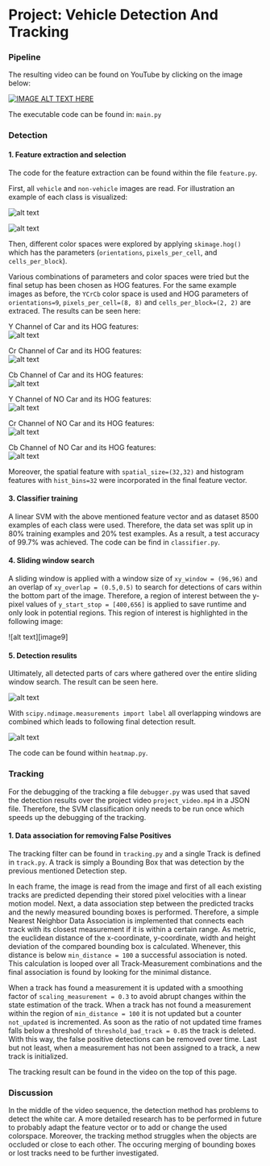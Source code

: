 # Project: Vehicle Detection And Tracking

[//]: # (Image References)

[image1]: ./output_images/Car.png "Car"
[image2]: ./output_images/No_Car.png "No Car"
[image3]: ./output_images/Car_Channel_0.png "Y Channel of Car"
[image4]: ./output_images/Car_Channel_1.png "Cr Channel of Car"
[image5]: ./output_images/Car_Channel_2.png "Cb Channel of Car"
[image6]: ./output_images/No_Car_Channel_0.png "Y Channel of No Car"
[image7]: ./output_images/No_Car_Channel_1.png "Cr Channel of No Car"
[image8]: ./output_images/No_Car_Channel_2.png "Cb Channel of No Car"
[image8]: ./output_images/ROI.png "Region of interest"
[image10]: ./output_images/FirstDetection.png "Initial detection"
[image11]: ./output_images/FinalDetection.png "Final detection"

### Pipeline

The resulting video can be found on YouTube by clicking on the image below:

[![IMAGE ALT TEXT HERE](https://img.youtube.com/vi/sWeFX5Ad_jM/0.jpg)](https://youtu.be/sWeFX5Ad_jM)

The executable code can be found in: `main.py`

### Detection

#### 1. Feature extraction and selection

The code for the feature extraction can be found within the file `feature.py`.  

First, all `vehicle` and `non-vehicle` images are read. For illustration an example of each class is visualized:

![alt text][image1]

![alt text][image2]

Then, different color spaces were explored by applying `skimage.hog()` which has the parameters (`orientations`, `pixels_per_cell`, and `cells_per_block`).

Various combinations of parameters and color spaces were tried but the final setup has been chosen as HOG features.
For the same example images as before, the `YCrCb` color space is used and HOG parameters of `orientations=9`, `pixels_per_cell=(8, 8)` and `cells_per_block=(2, 2)` are extraced. The results can be seen here:  

Y Channel of Car and its HOG features:  
![alt text][image3]

Cr Channel of Car and its HOG features:  
![alt text][image4]

Cb Channel of Car and its HOG features:  
![alt text][image5]

Y Channel of NO Car and its HOG features:  
![alt text][image6]

Cr Channel of NO Car and its HOG features:  
![alt text][image7]

Cb Channel of NO Car and its HOG features:  
![alt text][image8]

Moreover, the spatial feature with `spatial_size=(32,32)` and histogram features with `hist_bins=32` were incorporated in the final feature vector.

#### 3. Classifier training

A linear SVM with the above mentioned feature vector and as dataset 8500 examples of each class were used. Therefore, the data set was split up in 80% training examples and 20% test examples. As a result, a test accuracy of 99.7% was achieved. The code can be find in `classifier.py`.

#### 4. Sliding window search

A sliding window is applied with a window size of `xy_window = (96,96)` and an overlap of `xy_overlap = (0.5,0.5)` to search for detections of cars within the bottom part of the image. Therefore, a region of interest between the y-pixel values of `y_start_stop = [400,656]` is applied to save runtime and only look in potential regions. This region of interest is highlighted in the following image:  

![alt text][image9]

#### 5. Detection resulits

Ultimately, all detected parts of cars where gathered over the entire sliding window search. The result can be seen here.  

![alt text][image10]

With `scipy.ndimage.measurements import label` all overlapping windows are combined which leads to following final detection result.

![alt text][image11]

The code can be found within `heatmap.py`.

### Tracking

For the debugging of the tracking a file `debugger.py` was used that saved the detection results over the project video `project_video.mp4` in a JSON file. Therefore, the SVM classification only needs to be run once which speeds up the debugging of the tracking.

#### 1. Data association for removing False Positives

The tracking filter can be found in `tracking.py` and a single Track is defined in `track.py`. A track is simply a Bounding Box that was detection by the previous mentioned Detection step.  

In each frame, the image is read from the image and first of all each existing tracks are predicted depending their stored pixel velocities with a linear motion model. Next, a data association step between the predicted tracks and the newly measured bounding boxes is performed. Therefore, a simple Nearest Neighbor Data Association is implemented that connects each track with its closest measurement if it is within a certain range. As metric, the euclidean distance of the x-coordinate, y-coordinate, width and height deviation of the compared bounding box is calculated. Whenever, this distance is below `min_distance = 100` a successful association is noted. This calculation is looped over all Track-Measurement combinations and the final association is found by looking for the minimal distance.  

When a track has found a measurement it is updated with a smoothing factor of `scaling_measurement = 0.3` to avoid abrupt changes within the state estimation of the track. When a track has not found a measurement within the region of `min_distance = 100` it is not updated but a counter `not_updated` is incremented. As soon as the ratio of not updated time frames falls below a threshold of `threshold_bad_track = 0.85` the track is deleted. With this way, the false positive detections can be removed over time. Last but not least, when a measurement has not been assigned to a track, a new track is initialized.  

The tracking result can be found in the video on the top of this page.


### Discussion

In the middle of the video sequence, the detection method has problems to detect the white car. A more detailed research has to be performed in future to probably adapt the feature vector or to add or change the used colorspace. Moreover, the tracking method struggles when the objects are occluded or close to each other. The occuring merging of bounding boxes or lost tracks need to be further investigated.


